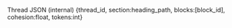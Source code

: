 Thread JSON (internal)
{thread_id, section:heading_path, blocks:[block_id], cohesion:float, tokens:int}
